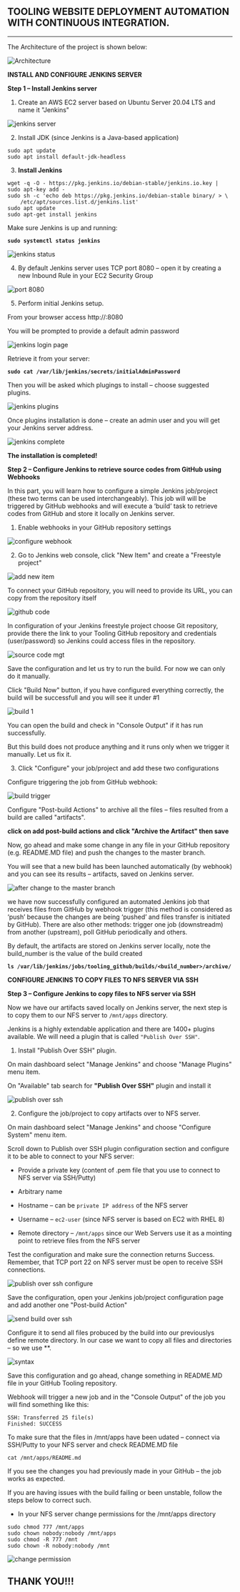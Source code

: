 ## TOOLING WEBSITE DEPLOYMENT AUTOMATION WITH CONTINUOUS INTEGRATION.
---

The Architecture of the project is shown below:

![Architecture](./Images/jenkins%20architecture.PNG)

**INSTALL AND CONFIGURE JENKINS SERVER**


**Step 1 – Install Jenkins server**

1. Create an AWS EC2 server based on Ubuntu Server 20.04 LTS and name it "Jenkins"

![jenkins server](./Images/jenkins%20server.PNG)

2. Install JDK (since Jenkins is a Java-based application)

```
sudo apt update
sudo apt install default-jdk-headless
```

3. **Install Jenkins**

```
wget -q -O - https://pkg.jenkins.io/debian-stable/jenkins.io.key | sudo apt-key add -
sudo sh -c 'echo deb https://pkg.jenkins.io/debian-stable binary/ > \
    /etc/apt/sources.list.d/jenkins.list'
sudo apt update
sudo apt-get install jenkins
```

Make sure Jenkins is up and running:

**`sudo systemctl status jenkins`**

![jenkins status](./Images/jenkins%20status.PNG)

4. By default Jenkins server uses TCP port 8080 – open it by creating a new Inbound Rule in your EC2 Security Group

![port 8080](./Images/port%2080.PNG)

5. Perform initial Jenkins setup.

From your browser access http://<Jenkins-Server-Public-IP-Address-or-Public-DNS-Name>:8080

You will be prompted to provide a default admin password

![jenkins login page](./Images/jenkins%20login%20page.PNG)


Retrieve it from your server:

**`sudo cat /var/lib/jenkins/secrets/initialAdminPassword`**

Then you will be asked which plugings to install – choose suggested plugins.

![jenkins plugins](./Images/installed%20suggested%20plugin.PNG)

Once plugins installation is done – create an admin user and you will get your Jenkins server address.

![jenkins complete](./Images/welcome%20to%20jenkins.PNG)


**The installation is completed!**



**Step 2 – Configure Jenkins to retrieve source codes from GitHub using Webhooks**

In this part, you will learn how to configure a simple Jenkins job/project (these two terms can be used interchangeably). This job will will be triggered by GitHub webhooks and will execute a ‘build’ task to retrieve codes from GitHub and store it locally on Jenkins server.

1. Enable webhooks in your GitHub repository settings


![configure webhook](./Images/configure%20jenkins%20to%20retrieve%20source%20code.PNG)

2. Go to Jenkins web console, click "New Item" and create a "Freestyle project"


![add new item](./Images/add%20new%20item.PNG)

To connect your GitHub repository, you will need to provide its URL, you can copy from the repository itself

![github code](./Images/copy%20link%20for%20code.PNG)


In configuration of your Jenkins freestyle project choose Git repository, provide there the link to your Tooling GitHub repository and credentials (user/password) so Jenkins could access files in the repository.

![source code mgt](./Images/source%20code%20mgt.PNG)


Save the configuration and let us try to run the build. For now we can only do it manually.

Click "Build Now" button, if you have configured everything correctly, the build will be successfull and you will see it under #1

![build 1](./Images/build.PNG)


You can open the build and check in "Console Output" if it has run successfully.


But this build does not produce anything and it runs only when we trigger it manually. Let us fix it.


3. Click "Configure" your job/project and add these two configurations

Configure triggering the job from GitHub webhook:

![build trigger](./Images/build%20triggers.PNG)

Configure "Post-build Actions" to archive all the files – files resulted from a build are called "artifacts".

**click on add post-build actions and click "Archive the Artifact" then save**

Now, go ahead and make some change in any file in your GitHub repository (e.g. README.MD file) and push the changes to the master branch.

You will see that a new build has been launched automatically (by webhook) and you can see its results – artifacts, saved on Jenkins server.


![after change to the master branch ](./Images/changes%20made%20to%20master%20branch.PNG)


we have now successfully configured an automated Jenkins job that receives files from GitHub by webhook trigger (this method is considered as ‘push’ because the changes are being ‘pushed’ and files transfer is initiated by GitHub). There are also other methods: trigger one job (downstreadm) from another (upstream), poll GitHub periodically and others.

By default, the artifacts are stored on Jenkins server locally, note the build_number is the value of the build created

**`ls /var/lib/jenkins/jobs/tooling_github/builds/<build_number>/archive/`**




**CONFIGURE JENKINS TO COPY FILES TO NFS SERVER VIA SSH**


**Step 3 – Configure Jenkins to copy files to NFS server via SSH**


Now we have our artifacts saved locally on Jenkins server, the next step is to copy them to our NFS server to `/mnt/apps` directory.

Jenkins is a highly extendable application and there are 1400+ plugins available. We will need a plugin that is called `"Publish Over SSH"`.

1. Install "Publish Over SSH" plugin.

On main dashboard select "Manage Jenkins" and choose "Manage Plugins" menu item.

On "Available" tab search for **"Publish Over SSH"** plugin and install it

![publish over ssh ](./Images/publish%20over%20ssh.PNG)



2. Configure the job/project to copy artifacts over to NFS server.

On main dashboard select "Manage Jenkins" and choose "Configure System" menu item.

Scroll down to Publish over SSH plugin configuration section and configure it to be able to connect to your NFS server:

* Provide a private key (content of .pem file that you use to connect to NFS server via SSH/Putty)

* Arbitrary name

* Hostname – can be `private IP address` of the NFS server

* Username – `ec2-user` (since NFS server is based on EC2 with RHEL 8)

* Remote directory – `/mnt/apps` since our Web Servers use it as a mointing point to retrieve files from the NFS server


Test the configuration and make sure the connection returns Success. Remember, that TCP port 22 on NFS server must be open to receive SSH connections.

![publish over ssh configure ](./Images/publish%20over%20ssh%20configuration.PNG)


Save the configuration, open your Jenkins job/project configuration page and add another one "Post-build Action"

![send build over ssh ](./Images/send%20build%20artifact%20over%20ssh.PNG)


Configure it to send all files probuced by the build into our previouslys define remote directory. In our case we want to copy all files and directories – so we use **.

![syntax](./Images/syntax.PNG)


Save this configuration and go ahead, change something in README.MD file in your GitHub Tooling repository.


Webhook will trigger a new job and in the "Console Output" of the job you will find something like this:

```
SSH: Transferred 25 file(s)
Finished: SUCCESS
```

To make sure that the files in /mnt/apps have been udated – connect via SSH/Putty to your NFS server and check README.MD file

```
cat /mnt/apps/README.md
```
If you see the changes you had previously made in your GitHub – the job works as expected.


If you are having issues with the build failing or been unstable, follow the steps below to correct such.

* In your NFS server change permissions for the /mnt/apps directory

```
sudo chmod 777 /mnt/apps
sudo chown nobody:nobody /mnt/apps
sudo chmod -R 777 /mnt
sudo chown -R nobody:nobody /mnt
```

![change permission](./Images/change%20permissions.PNG)


## THANK YOU!!!
